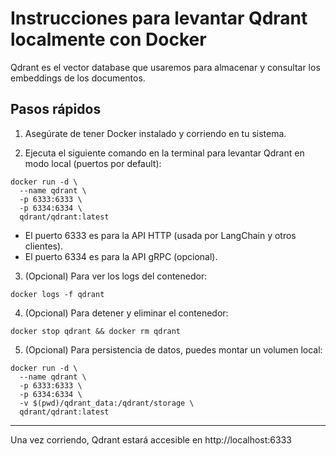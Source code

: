 # Instrucciones para levantar Qdrant localmente con Docker

Qdrant es el vector database que usaremos para almacenar y consultar los embeddings de los documentos.

## Pasos rápidos

1. Asegúrate de tener Docker instalado y corriendo en tu sistema.

2. Ejecuta el siguiente comando en la terminal para levantar Qdrant en modo local (puertos por default):

```
docker run -d \
  --name qdrant \
  -p 6333:6333 \
  -p 6334:6334 \
  qdrant/qdrant:latest
```

- El puerto 6333 es para la API HTTP (usada por LangChain y otros clientes).
- El puerto 6334 es para la API gRPC (opcional).

3. (Opcional) Para ver los logs del contenedor:
```
docker logs -f qdrant
```

4. (Opcional) Para detener y eliminar el contenedor:
```
docker stop qdrant && docker rm qdrant
```

5. (Opcional) Para persistencia de datos, puedes montar un volumen local:
```
docker run -d \
  --name qdrant \
  -p 6333:6333 \
  -p 6334:6334 \
  -v $(pwd)/qdrant_data:/qdrant/storage \
  qdrant/qdrant:latest
```

---

Una vez corriendo, Qdrant estará accesible en http://localhost:6333
